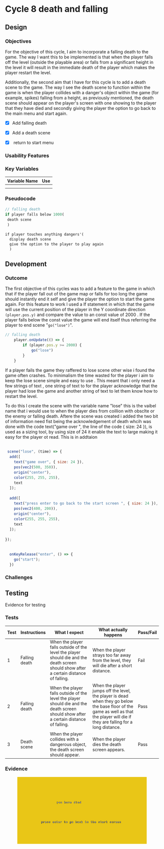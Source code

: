 # Cycle 8 death and falling

##

## Design

### Objectives

For the objective of this cycle, I aim to incorporate a falling death to the game. The way I want this to be implemented is that when the player falls off the level (outside the playable area) or falls from a significant height in the level it will result in the immediate death of the player which makes the player restart the level.

Additionally, the second aim that I have for this cycle is to add a death scene to the game. The way I see the death scene to function within the game is when the player collides with a danger's object within the game (for example, spikes) falling from a height, as previously mentioned, the death scene should appear on the player's screen with one showing to the player that they have died and secondly giving the player the option to go back to the main menu and start again.  &#x20;





* [x] Add falling death   &#x20;
* [x] Add a death scene&#x20;
* [x] &#x20;return to start menu



### Usability Features

&#x20;&#x20;

### Key Variables

| Variable Name | Use |
| ------------- | --- |
|               |     |
|               |     |

### Pseudocode



```javascript
// falling death 
if player falls below 1000(
 death scene
 )
```

```
if player touches anything dangers'(
  display death scene
  give the option to the player to play again 
  )
```

## Development

### Outcome

The first objective of this cycles was to add a feature to the game in which that if the player fall out  of the game map or falls for too long the game should instantly end it self and give the player the option to start the game again. For this feature to work l used a If statement in which that the game will use the current position of the player in the Y coordinate direction `(player.pos.y)` and compare the value to an const value of 2000 . If the player falls below  the const value the game will end itself thus referring the player to end scene "`go("lose")`".

```javascript
// falling death 
 	player.onUpdate(() => {
		if (player.pos.y >= 2000) {
			go("lose")
		}
	}

```

If a player fails the game they raffered to lose scene other wise i found the game often crashes. To minimalism the time wasted for the player i aim to keep the lose scene simple and easy to use . This meant that i only need a few strings of text , one string of text to for the player acknowledge that the player had lose the game and another string of text to let them know how to restart the level.&#x20;

To do this l create the scene with the variable name  "lose" this is the vaibel name that i would use to when the player dies from coillion with obsclte or the enemy or falling death. Aftere the scene was created i added the two bit of information need fist being the acknowledgement of death whcih was done with the code text("game over  ",  the line of the code { size: 24 }), is used as a sizing tool, by using size of 24 it enable the text to large making it easy for the player ot read. This is in addtaion&#x20;

```javascript
  
 scene("lose", (time) => {
  add([
    text("game over", { size: 24 }),
    pos(vec2(500, 350)),
    origin("center"),
    color(255, 255, 255),
    text
  ]);

  add([
    text("press enter to go back to the start screen ", { size: 24 }),
    pos(vec2(400, 200)),
    origin("center"),
    color(255, 255, 255),
    text
  ]);

});
```

```javascript

  onKeyRelease("enter", () => {
    go("start");
  })
```

### Challenges



## Testing

Evidence for testing

### Tests

| Test | Instructions   | What I expect                                                                                                                           | What actually happens                                                                                                                                                              | Pass/Fail |
| ---- | -------------- | --------------------------------------------------------------------------------------------------------------------------------------- | ---------------------------------------------------------------------------------------------------------------------------------------------------------------------------------- | --------- |
| 1    | Falling death  | When the player falls outside of the level the player should die and the death screen should show after a certain distance of falling.  | When the player strays too far away from the level, they will die after a short distance.                                                                                          | Fail      |
| 2    | Falling death  | When the player falls outside of the level the player should die and the death screen should show after a certain distance of falling.  | When the player jumps off the level, the player is dead when they go below the base floor of the game as well as that the player will die if they are falling for a long distance. | Pass      |
| 3    | Death scene    | When the player collides with a dangerous object, the death screen should appear.                                                       | When the player dies the death screen appears.                                                                                                                                     | Pass      |

### Evidence

<figure><img src="../.gitbook/assets/image (1) (1) (3).png" alt=""><figcaption></figcaption></figure>
